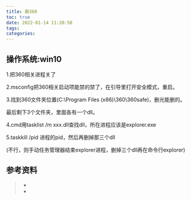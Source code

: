 ```yaml
---
title: 删360
toc: true
date: 2022-01-14 11:20:58
tags:
categories:
---
```

## 操作系统:win10

1.把360相关进程关了

2.msconfig把360相关启动项能禁的禁了，在引导里打开安全模式，重启。

3.找到360文件夹位置(C:\Program Files (x86)\360\360safe)，删光能删的。

最后剩下3个文件夹，里面各有一个dll。

4.cmd用tasklist /m xxx.dll查找dll，所在进程应该是explorer.exe

5.taskkill /pid 进程的pid，然后再删掉那三个dll

(不行，则手动任务管理器结束explorer进程，删掉三个dll再在命令行explorer)




## 参考资料
> - []()
> - []()
